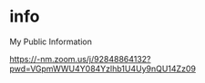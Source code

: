 # info
My Public Information


https://-nm.zoom.us/j/92848864132?pwd=VGpmWWU4Y084Yzlhb1U4Uy9nQU14Zz09
